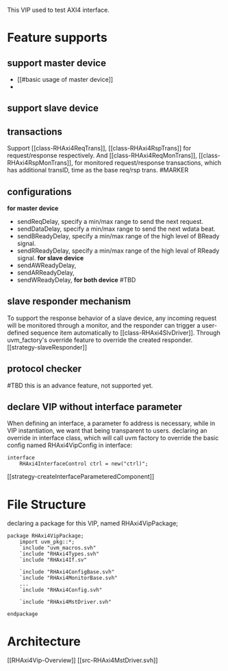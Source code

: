 This VIP used to test AXI4 interface.
# Feature supports
## support master device
- [[#basic usage of master device]]
- 
## support slave device

## transactions
Support [[class-RHAxi4ReqTrans]], [[class-RHAxi4RspTrans]] for request/response respectively.
And [[class-RHAxi4ReqMonTrans]], [[class-RHAxi4RspMonTrans]], for monitored request/response transactions, which has additional transID, time as the base req/rsp trans.
#MARKER
## configurations
**for master device**
- sendReqDelay, specify a min/max range to send the next request.
- sendDataDelay, specify a min/max range to send the next wdata beat.
- sendBReadyDelay, specify a min/max range of the high level of BReady signal.
- sendRReadyDelay, specify a min/max range of the high leval of RReady signal.
**for slave device**
- sendAWReadyDelay,
- sendARReadyDelay,
- sendWReadyDelay,
**for both device**
#TBD

## slave responder mechanism
To support the response behavior of a slave device, any incoming request will be monitored through a monitor, and the responder can trigger a user-defined sequence item automatically to [[class-RHAxi4SlvDriver]].
Through uvm_factory's override feature to override the created responder.
[[strategy-slaveResponder]]
## protocol checker
#TBD this is an advance feature, not supported yet.
## declare VIP without interface parameter
When defining an interface, a parameter fo address is necessary, while in VIP instantiation, we want that being transparent to users. 
declaring an override in interface class, which will call uvm factory to override the basic config named RHAxi4VipConfig 
in interface:
```
interface
	RHAxi4InterfaceControl ctrl = new("ctrl)";
```
[[strategy-createInterfaceParameteredComponent]]


# File Structure
declaring a package for this VIP, named RHAxi4VipPackage;
```
package RHAxi4VipPackage;
	import uvm_pkg::*;
	`include "uvm_macros.svh"
	`include "RHAxi4Types.svh"
	`include "RHAxi4If.sv"

	`include "RHAxi4ConfigBase.svh"
	`include "RHAxi4MonitorBase.svh"
	...
	`include "RHAxi4Config.svh"

	`include "RHAxi4MstDriver.svh"
	
endpackage
```
# Architecture

[[RHAxi4Vip-Overview]]
[[src-RHAxi4MstDriver.svh]]
